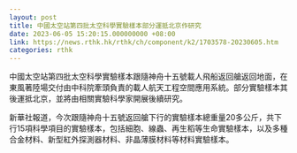 ```yaml
---
layout: post
title: 中國太空站第四批太空科學實驗樣本部分運抵北京作研究
date: 2023-06-05 15:20:15.000000000 +08:00
link: https://news.rthk.hk/rthk/ch/component/k2/1703578-20230605.htm
categories: rthk
---
```


中國太空站第四批太空科學實驗樣本跟隨神舟十五號載人飛船返回艙返回地面，在東風著陸場交付由中科院牽頭負責的載人航天工程空間應用系統。部分實驗樣本其後運抵北京，並將由相關實驗科學家開展後續研究。

新華社報道，今次跟隨神舟十五號返回艙下行的實驗樣本總重量20多公斤，共下行15項科學項目的實驗樣本，包括細胞、線蟲、再生稻等生命實驗樣本，以及多種合金材料、新型紅外探測器材料、非晶薄膜材料等材料實驗樣本。
　
